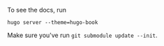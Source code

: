 To see the docs, run
```shell
hugo server --theme=hugo-book
```
Make sure you've run `git submodule update --init`.
